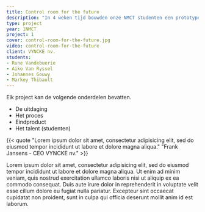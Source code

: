 ```yaml
---
title: Control room for the future
description: "In 4 weken tijd bouwden onze NMCT studenten een prototype “Controlroom of the future” voor de biomassa centrales van Vyncke. Live data visualisatie vanuit Nederland in een Microsoft Hololens applicatie!"
type: project
year: 1NMCT
project: 1
cover: control-room-for-the-future.jpg
video: control-room-for-the-future
client: VYNCKE nv.
students:
- Rune Vandebuerie
- Aiko Van Ryssel
- Johannes Gouwy
- Markey Thibault
---
```


Elk project kan de volgende onderdelen bevatten.
- De uitdaging
- Het proces
- Eindproduct
- Het talent (studenten)

{{< quote "Lorem ipsum dolor sit amet, consectetur adipisicing elit, sed do eiusmod tempor incididunt ut labore et dolore magna aliqua." "Frank Jansens - CEO VYNCKE nv." >}}

Lorem ipsum dolor sit amet, consectetur adipisicing elit, sed do eiusmod tempor incididunt ut labore et dolore magna aliqua. Ut enim ad minim veniam, quis nostrud exercitation ullamco laboris nisi ut aliquip ex ea commodo consequat. Duis aute irure dolor in reprehenderit in voluptate velit esse cillum dolore eu fugiat nulla pariatur. Excepteur sint occaecat cupidatat non proident, sunt in culpa qui officia deserunt mollit anim id est laborum.
